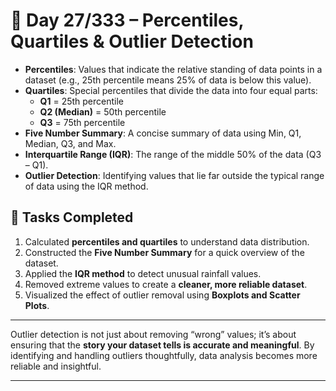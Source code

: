 # 🌟 Day 27/333 – Percentiles, Quartiles & Outlier Detection  

- **Percentiles**: Values that indicate the relative standing of data points in a dataset (e.g., 25th percentile means 25% of data is below this value).  
- **Quartiles**: Special percentiles that divide the data into four equal parts:  
  - **Q1** = 25th percentile  
  - **Q2 (Median)** = 50th percentile  
  - **Q3** = 75th percentile  
- **Five Number Summary**: A concise summary of data using Min, Q1, Median, Q3, and Max.  
- **Interquartile Range (IQR)**: The range of the middle 50% of the data (Q3 – Q1).  
- **Outlier Detection**: Identifying values that lie far outside the typical range of data using the IQR method.  


## 🎯 Tasks Completed  
1. Calculated **percentiles and quartiles** to understand data distribution.  
2. Constructed the **Five Number Summary** for a quick overview of the dataset.  
3. Applied the **IQR method** to detect unusual rainfall values.  
4. Removed extreme values to create a **cleaner, more reliable dataset**.  
5. Visualized the effect of outlier removal using **Boxplots and Scatter Plots**.  

---

Outlier detection is not just about removing “wrong” values; it’s about ensuring that the **story your dataset tells is accurate and meaningful**. By identifying and handling outliers thoughtfully, data analysis becomes more reliable and insightful.  

---
